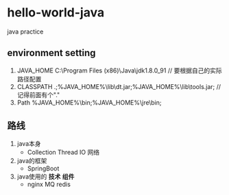 # hello-world-java
java practice

## environment setting
1. JAVA_HOME
C:\Program Files (x86)\Java\jdk1.8.0_91 // 要根据自己的实际路径配置
2. CLASSPATH
.;%JAVA_HOME%\lib\dt.jar;%JAVA_HOME%\lib\tools.jar; //记得前面有个"."
3. Path
%JAVA_HOME%\bin;%JAVA_HOME%\jre\bin;

## 路线
1. java本身 
    * Collection  Thread  IO  网络
2. java的框架
    * SpringBoot 
3. java使用的 **技术** **组件**
    * nginx MQ redis